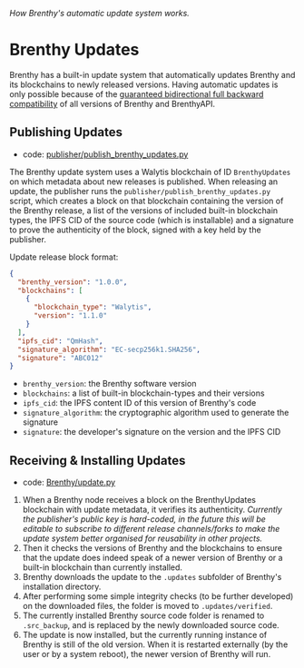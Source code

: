 _How Brenthy's automatic update system works._

# Brenthy Updates

Brenthy has a built-in update system that automatically updates Brenthy and its blockchains to newly released versions.
Having automatic updates is only possible because of the [guaranteed bidirectional full backward compatibility](./BackwardCompatibilityGuarantee.md) of all versions of Brenthy and BrenthyAPI.

## Publishing Updates

- code: [publisher/publish_brenthy_updates.py](/publisher/publish_brenthy_updates.py)

The Brenthy update system uses a Walytis blockchain of ID `BrenthyUpdates` on which metadata about new releases is published.
When releasing an update, the publisher runs the `publisher/publish_brenthy_updates.py` script, which creates a block on that blockchain containing the version of the Brenthy release, a list of the versions of included built-in blockchain types, the IPFS CID of the source code (which is installable) and a signature to prove the authenticity of the block, signed with a key held by the publisher.

Update release block format:

```json
{
  "brenthy_version": "1.0.0",
  "blockchains": [
    {
      "blockchain_type": "Walytis",
      "version": "1.1.0"
    }
  ],
  "ipfs_cid": "QmHash",
  "signature_algorithm": "EC-secp256k1.SHA256",
  "signature": "ABC012"
}
```

- `brenthy_version`: the Brenthy software version
- `blockchains`: a list of built-in blockchain-types and their versions
- `ipfs_cid`: the IPFS content ID of this version of Brenthy's code
- `signature_algorithm`: the cryptographic algorithm used to generate the signature
- `signature`: the developer's signature on the version and the IPFS CID

## Receiving & Installing Updates

- code: [Brenthy/update.py](/Brenthy/update.py)

1. When a Brenthy node receives a block on the BrenthyUpdates blockchain with update metadata, it verifies its authenticity.
   _Currently the publisher's public key is hard-coded, in the future this will be editable to subscribe to different release channels/forks to make the update system better organised for reusability in other projects._
2. Then it checks the versions of Brenthy and the blockchains to ensure that the update does indeed speak of a newer version of Brenthy or a built-in blockchain than currently installed.
3. Brenthy downloads the update to the `.updates` subfolder of Brenthy's installation directory.
4. After performing some simple integrity checks (to be further developed) on the downloaded files, the folder is moved to `.updates/verified`.
5. The currently installed Brenthy source code folder is renamed to `.src_backup`, and is replaced by the newly downloaded source code.
6. The update is now installed, but the currently running instance of Brenthy is still of the old version. When it is restarted externally (by the user or by a system reboot), the newer version of Brenthy will run.
